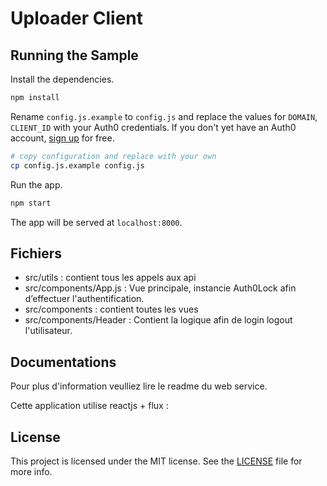 # Uploader Client

## Running the Sample

Install the dependencies.

```bash
npm install
```

Rename `config.js.example` to `config.js` and replace the values for `DOMAIN`, `CLIENT_ID` with your Auth0 credentials. 
If you don't yet have an Auth0 account, [sign up](https://auth0.com/signuo) for free.

```bash
# copy configuration and replace with your own
cp config.js.example config.js
```

Run the app.

```bash
npm start
```

The app will be served at `localhost:8000`.

## Fichiers
- src/utils : contient tous les appels aux api
- src/components/App.js : Vue principale, instancie Auth0Lock afin d’effectuer l'authentification.
- src/components : contient toutes les vues
- src/components/Header : Contient la logique afin de login logout l'utilisateur.

## Documentations

Pour plus d'information veulliez lire le readme du web service.

Cette application utilise reactjs + flux :



## License

This project is licensed under the MIT license. See the [LICENSE](LICENSE) file for more info.